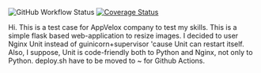 ![GitHub Workflow Status](https://img.shields.io/github/workflow/status/Veritaris/AppVeloxTC/CI)
[![Coverage Status](https://coveralls.io/repos/github/Veritaris/AppVeloxTC/badge.svg?branch=develop)](https://coveralls.io/github/Veritaris/AppVeloxTC?branch=master)

Hi. This is a test case for AppVelox company to test my skills.
This is a simple flask based web-application to resize images.
I decided to user Nginx Unit instead of guinicorn+supervisor 'cause Unit can restart itself. Also, I suppose, Unit is code-friendly both to Python and Nginx, not only to Python.
deploy.sh have to be moved to ~ for Github Actions.
